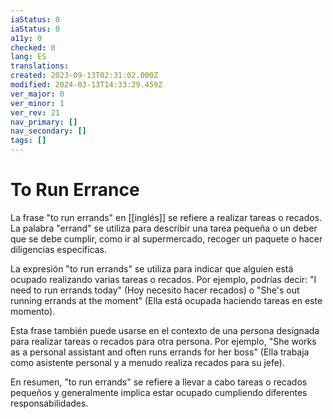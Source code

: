 ```yaml
---
iaStatus: 0
iaStatus: 0
a11y: 0
checked: 0
lang: ES
translations: 
created: 2023-09-13T02:31:02.000Z
modified: 2024-03-13T14:33:29.459Z
ver_major: 0
ver_minor: 1
ver_rev: 21
nav_primary: []
nav_secondary: []
tags: []
---
```

# To Run Errance

La frase "to run errands" en [[inglés]] se refiere a realizar tareas o recados. La palabra "errand" se utiliza para describir una tarea pequeña o un deber que se debe cumplir, como ir al supermercado, recoger un paquete o hacer diligencias específicas.

La expresión "to run errands" se utiliza para indicar que alguien está ocupado realizando varias tareas o recados. Por ejemplo, podrías decir: "I need to run errands today" (Hoy necesito hacer recados) o "She's out running errands at the moment" (Ella está ocupada haciendo tareas en este momento).

Esta frase también puede usarse en el contexto de una persona designada para realizar tareas o recados para otra persona. Por ejemplo, "She works as a personal assistant and often runs errands for her boss" (Ella trabaja como asistente personal y a menudo realiza recados para su jefe).

En resumen, "to run errands" se refiere a llevar a cabo tareas o recados pequeños y generalmente implica estar ocupado cumpliendo diferentes responsabilidades.